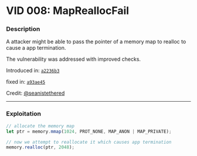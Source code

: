 # VID 008: MapReallocFail

### Description

A attacker might be able to pass the pointer of a memory map to realloc to cause a app termination.

The vulnerability was addressed with improved checks.

Introduced in: [`a2236b3`](https://github.com/ProjectNyxian/Nyxian/commit/a2236b3fdeb67b94b9e3a546320e8cae8905d23e)

fixed in: [`a93ae45`](https://github.com/ProjectNyxian/Nyxian/commit/a93ae458916711f210730ce500a4bf0761e245c9)

Credit: [@seanistethered](https://github.com/seanistethered)

---

### Exploitation

```js
// allocate the memory map
let ptr = memory.mmap(1024, PROT_NONE, MAP_ANON | MAP_PRIVATE);

// now we attempt to reallocate it which causes app termination
memory.realloc(ptr, 2048);
```